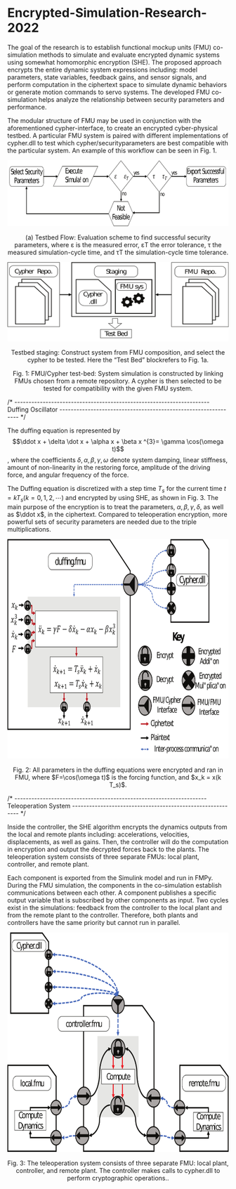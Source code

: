 # Encrypted-Simulation-Research-2022

The goal of the research is to establish functional mockup units (FMU) co-simulation methods to simulate and evaluate encrypted dynamic systems using somewhat homomorphic encryption (SHE). The proposed approach encrypts the entire dynamic system expressions including: model parameters, state variables, feedback gains, and sensor signals, and perform computation in the ciphertext space to simulate dynamic behaviors or generate motion commands to servo systems. The developed FMU co-simulation helps analyze the relationship between security parameters and performance.

The modular structure of FMU may be used in conjunction with the aforementioned cypher-interface, to create an encrypted cyber-physical testbed. A particular FMU system is paired with different implementations of cypher.dll to test which cypher/securityparameters are best compatible with the particular system. An example of this workflow can be seen in Fig. 1. 

<p align="center">
<img src="https://github.com/xzhao391/Encrypted-Simulation-Research-2022/blob/main/Picture/testbed-flow.png" width="600" height="150">
</p>

<p align="center">
 (a) Testbed Flow: Evaluation scheme to find successful security parameters, where ε is the measured error, εT the error tolerance, τ the measured simulation-cycle time, and τT the simulation-cycle time tolerance.
 </p>
 
 <p align="center">
 <img src="https://github.com/xzhao391/Encrypted-Simulation-Research-2022/blob/main/Picture/testbed-staging.png" width="600" height="180">
</p>

<p align="center">
Testbed staging: Construct system from FMU composition, and select the cypher to be tested. Here the “Test Bed” blockrefers to Fig. 1a.
 </p>

<p align="center">
Fig. 1: FMU/Cypher test-bed: System simulation is constructed by linking FMUs chosen from a remote repository. A cypher is then selected to be tested for compatibility with the given FMU system.
</p>

/* --------------------------------------------------------------------- Duffing Oscillator --------------------------------------------------------------- */

The duffing equation is represented by $$\ddot x + \delta \dot x + \alpha x + \beta x ^{3}= \gamma \cos(\omega t)$$, where the coefficients $\delta, \alpha, \beta, \gamma, \omega$  denote system damping, linear stiffness, amount of non-linearity in the restoring force, amplitude of the driving force, and angular frequency of the force.

The Duffing equation is discretized with a step time $T_s$ for the current time $t=k T_s (k=0,1,2,\cdots$) and encrypted by using SHE, as shown in Fig. 3. The main purpose of the encryption is to treat the parameters, $\alpha, \beta, \gamma, \delta$, as well as $\ddot x$, in the ciphertext. Compared to teleoperation encryption, more powerful sets of security parameters are needed due to the triple multiplications. 

 <p align="center">
 <img src="https://github.com/xzhao391/Encrypted-Simulation-Research-2022/blob/main/Picture/duffing-fmu_Ueda.png" width="800" height="500">
</p>

<p align="center">
Fig. 2: All parameters in the duffing equations were encrypted and ran in FMU, where $F=\cos(\omega t)$ is the forcing function, and $x_k = x(k T_s)$.
</p>

/* -------------------------------------------------------------------- Teleoperation System ----------------------------------------------------------- */

Inside the controller, the SHE algorithm encrypts the dynamics outputs from the local and remote plants including: accelerations, velocities, displacements, as well as gains. Then, the controller will do the computation in encryption and output the decrypted forces back to the plants. The teleoperation system consists of three separate FMUs: local plant, controller, and remote plant.

Each component is exported from the Simulink model and run in FMPy. During the FMU simulation, the components in the co-simulation establish communications between each other. A component publishes a specific output variable that is subscribed by other components as input. Two cycles exist in the simulations: feedback from the controller to the local plant and from the remote plant to the controller. Therefore, both plants and controllers have the same priority but cannot run in parallel.

 <p align="center">
 <img src="https://github.com/xzhao391/Encrypted-Simulation-Research-2022/blob/main/Picture/teleop-fmu_Ueda.png" width="800" height="500">
</p>

<p align="center">
Fig. 3:  The teleoperation system consists of three separate FMU: local plant, controller, and remote plant. The controller makes calls to cypher.dll to perform cryptographic operations..
</p>

